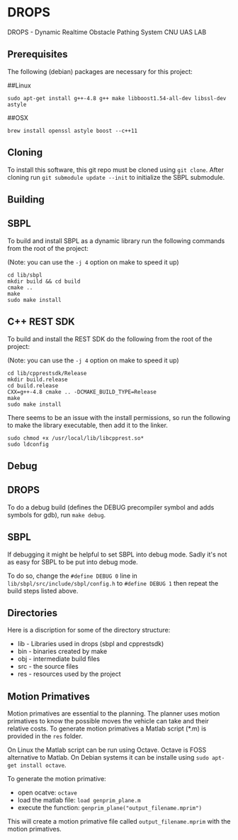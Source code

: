 # DROPS
DROPS - Dynamic Realtime Obstacle Pathing System
CNU UAS LAB

Prerequisites
-------------

The following (debian) packages are necessary for this project:

##Linux

```
sudo apt-get install g++-4.8 g++ make libboost1.54-all-dev libssl-dev astyle
```

##OSX

```
brew install openssl astyle boost --c++11
```

Cloning
-------

To install this software, this git repo must be cloned using `git clone`. After cloning run `git submodule update --init` to initialize the SBPL submodule.

Building
--------

## SBPL

To build and install SBPL as a dynamic library run the following commands from the root of the project:

(Note: you can use the `-j 4` option on make to speed it up)

```
cd lib/sbpl
mkdir build && cd build
cmake ..
make
sudo make install
```

## C++ REST SDK

To build and install the REST SDK do the following from the root of the project:

(Note: you can use the `-j 4` option on make to speed it up)

```
cd lib/cpprestsdk/Release
mkdir build.release
cd build.release
CXX=g++-4.8 cmake .. -DCMAKE_BUILD_TYPE=Release
make
sudo make install
```

There seems to be an issue with the install permissions, so run the following to make the library executable, then add it to the linker.

```
sudo chmod +x /usr/local/lib/libcpprest.so*
sudo ldconfig
```

Debug
-----

## DROPS
To do a debug build (defines the DEBUG precompiler symbol and adds symbols for gdb), run `make debug`.

## SBPL

If debugging it might be helpful to set SBPL into debug mode. Sadly it's not as easy for SBPL to be put into debug mode.

To do so, change the `#define DEBUG 0` line in `lib/sbpl/src/include/sbpl/config.h` to `#define DEBUG 1` then repeat the build steps listed above.

Directories
------

Here is a discription for some of the directory structure:

 * lib - Libraries used in drops (sbpl and cpprestsdk)
 * bin - binaries created by make
 * obj - intermediate build files
 * src - the source files
 * res - resources used by the project

Motion Primatives
-----------------

Motion primatives are essential to the planning. The planner uses motion primatives to know the possible moves the vehicle can take and their relative costs. To generate motion primatives a Matlab script (*.m) is provided in the `res` folder.

On Linux the Matlab script can be run using Octave. Octave is FOSS alternative to Matlab. On Debian systems it can be installe using `sudo apt-get install octave`.

To generate the motion primative:

 * open ocatve: `octave`
 * load the matlab file: `load genprim_plane.m`
 * execute the function: `genprim_plane("output_filename.mprim")`

This will create a motion primative file called `output_filename.mprim` with the motion primatives.

